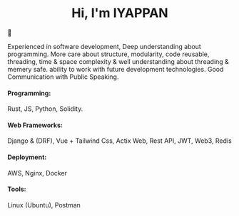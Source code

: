 ## <h1 style="text-align:center">Hi, I'm IYAPPAN</h1> 👋

Experienced in software development, Deep understanding about
programming. More care about structure, modularity, code
reusable, threading, time & space complexity & well understanding about
threading & memery safe. ability to work with future development
technologies. Good Communication with Public Speaking.

#### Programming:
Rust, JS, Python, Solidity. <br/>

#### Web Frameworks: 
Django & (DRF), Vue + Tailwind Css, Actix Web, Rest
API, JWT, Web3, Redis  <br/>

#### Deployment: 
AWS, Nginx, Docker  <br/>

#### Tools: 
Linux (Ubuntu), Postman  <br/>










